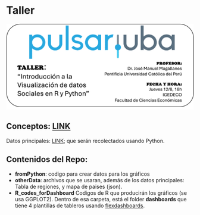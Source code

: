 # Taller
![](https://github.com/magallanes-at-UBA/DataViz/blob/main/Logo.png?raw=true)


## Conceptos: [LINK](https://www.mindmeister.com/3790093346/sobre-visualizaciones)

Datos principales: [LINK](https://fragilestatesindex.org/); que serán recolectados usando Python.

## Contenidos del Repo:
* **fromPython**: codigo para crear datos para los gráficos
* **otherData**: archivos que se usaran, además de los datos principales: Tabla de regiones, y mapa de paises (json).
* **R_codes_forDashboard** Codigos de R que producirán los gráficos (se usa GGPLOT2). Dentro de esa carpeta, está el folder **dashboards** que tiene 4 plantillas de tableros usando [flexdashboards](https://pkgs.rstudio.com/flexdashboard/).
